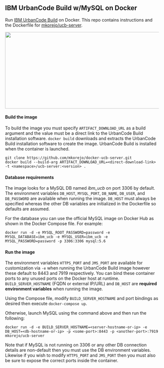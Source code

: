 ## IBM UrbanCode Build w/MySQL on Docker

Run [IBM UrbanCode Build](https://www.youtube.com/watch?v=Kz0HY1DdDnU) on Docker. This repo contains instructions and the Dockerfile for [mkorejo/ucb-server](https://hub.docker.com/r/mkorejo/ucb-server/).

<p align=center><img src="https://www.ibm.com/developerworks/library/d-deploy-docker-containers-hybrid-clouds-ibm-urbancode-2-trs-bluemix/image013.jpg" width="590" height="250"/></p>

#### Build the image
To build the image you must specify `ARTIFACT_DOWNLOAD_URL` as a build argument and the value must be a direct link to the UrbanCode Build installation software. `docker build` downloads and extracts the UrbanCode Build installation software to create the image. UrbanCode Build is installed when the container is launched.
```
git clone https://github.com/mkorejo/docker-ucb-server.git
docker build --build-arg ARTIFACT_DOWNLOAD_URL=<direct-download-link> -t <namespace>/ucb-server:<version> .
```

#### Database requirements
The image looks for a MySQL DB named *ibm_ucb* on port 3306 by default. The environment variables `DB_HOST`, `MYSQL_PORT`, `DB_NAME`, `DB_USER`, and `DB_PASSWORD` are available when running the image. `DB_HOST` must always be specified whereas the other DB variables are initialized in the Dockerfile so defaults are assumed.

For the database you can use the official MySQL image on Docker Hub as shown in the Docker Compose file. For example:
```
docker run -d -e MYSQL_ROOT_PASSWORD=password -e MYSQL_DATABASE=ibm_ucb -e MYSQL_USER=ibm_ucb -e MYSQL_PASSWORD=password -p 3306:3306 mysql:5.6
```

#### Run the image
The environment variables `HTTPS_PORT` and `JMS_PORT` are available for customization via `-e` when running the UrbanCode Build image however these default to 8443 and 7919 respectively. You can bind these container ports to any unused ports on the Docker host at runtime. `BUILD_SERVER_HOSTNAME` (FQDN or external IP/URL) and `DB_HOST` are **required environment variables** when running the image.

Using the Compose file, modify `BUILD_SERVER_HOSTNAME` and port bindings as desired then execute `docker-compose up`.

Otherwise, launch MySQL using the command above and then run the following:
```
docker run -d -e BUILD_SERVER_HOSTNAME=<server-hostname-or-ip> -e DB_HOST=<db-hostname-or-ip> -p <some-port>:8443 -p <another-port>:7919 mkorejo/ucb-server
```

Note that if MySQL is not running on 3306 or any other DB connection details are non-default then you must use the DB environment variables. Likewise if you wish to modify `HTTPS_PORT` and `JMS_PORT` then you must also be sure to expose the correct ports inside the container.
